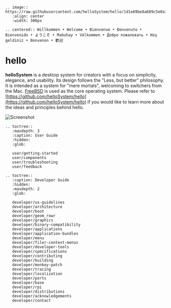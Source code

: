 ```eval_rst
.. image:: https://raw.githubusercontent.com/helloSystem/hello/1d1e69be8a689c5e0a176df821c14f0b49b241a4/branding/hello_variation.svg
   :align: center
   :width: 300px
```

```eval_rst
.. centered:: Willkommen • Welcome • Bienvenue • Benvenuto • Bienvenido • ようこそ • Mabuhay • Välkommen • Добро пожаловать • Hoş geldiniz • Bonvenon • 歡迎
```

# hello

__helloSystem__ is a desktop system for creators with a focus on simplicity, elegance, and usability. Its design follows the "Less, but better" philosophy. It is intended as a system for "mere mortals", welcoming to switchers from the Mac. [FreeBSD](https://www.freebsd.org/) is used as the core operating system. Please refer to [https://github.com/helloSystem/hello](https://github.com/helloSystem/hello) if you would like to learn more about the ideas and principles behind hello.

![Screenshot](https://raw.githubusercontent.com/helloSystem/hello/1db268eb69c8c45909d1dc0f642395b5f948a338/screenshots/20211002-desktop-0.6.png)

```eval_rst
.. toctree::
   :maxdepth: 3
   :caption: User Guide
   :hidden:
   :glob:

   user/getting-started
   user/components
   user/troubleshooting
   user/feedback
```

```eval_rst
.. toctree::
   :caption: Developer Guide
   :hidden:
   :maxdepth: 2
   :glob:

   developer/ux-guidelines
   developer/architecture
   developer/boot
   developer/geom_rowr
   developer/graphics
   developer/binary-compatibility
   developer/applications
   developer/application-bundles
   developer/menu
   developer/filer-context-menus
   developer/developer-tools
   developer/specifications
   developer/contributing
   developer/building
   developer/monkey-patch
   developer/tracing
   developer/localization
   developer/ports
   developer/base
   developer/rpi
   developer/distributions
   developer/acknowledgements
   developer/contact
```
